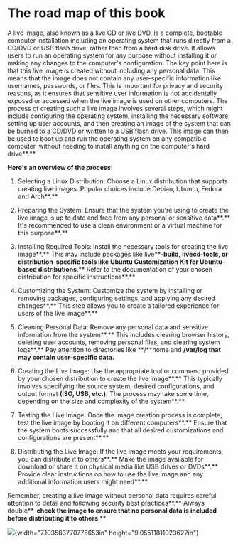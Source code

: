# The road map of this book

A live image, also known as a live CD or live DVD, is a complete,
bootable computer installation including an operating system that runs
directly from a CD/DVD or USB flash drive, rather than from a hard disk
drive. It allows users to run an operating system for any purpose
without installing it or making any changes to the computer\'s
configuration. The key point here is that this live image is created
without including any personal data. This means that the image does not
contain any user-specific information like usernames, passwords, or
files. This is important for privacy and security reasons, as it ensures
that sensitive user information is not accidentally exposed or accessed
when the live image is used on other computers. The process of creating
such a live image involves several steps, which might include
configuring the operating system, installing the necessary software,
setting up user accounts, and then creating an image of the system that
can be burned to a CD/DVD or written to a USB flash drive. This image
can then be used to boot up and run the operating system on any
compatible computer, without needing to install anything on the
computer\'s hard drive**.**

**Here\'s an overview of the process:**

1)  Selecting a Linux Distribution: Choose a Linux distribution that
    supports creating live images. Popular choices include Debian,
    Ubuntu, Fedora and Arch**.**

2)  Preparing the System: Ensure that the system you\'re using to create
    the live image is up to date and free from any personal or sensitive
    data**.** It\'s recommended to use a clean environment or a virtual
    machine for this purpose**.**

3)  Installing Required Tools: Install the necessary tools for creating
    the live image**.** This may include packages
    like live**-**build, livecd**-**tools, or distribution**-**specific
    tools like Ubuntu Customization Kit for Ubuntu**-**based
    distributions**.** Refer to the documentation of your chosen
    distribution for specific instructions**.**

4)  Customizing the System: Customize the system by installing or
    removing packages, configuring settings, and applying any desired
    changes**.** This step allows you to create a tailored experience
    for users of the live image**.**

5)  Cleaning Personal Data: Remove any personal data and sensitive
    information from the system**.** This includes clearing browser
    history, deleting user accounts, removing personal files, and
    clearing system logs**.** Pay attention to directories
    like **/**home and **/**var**/**log that may contain
    user**-**specific data**.**

6)  Creating the Live Image: Use the appropriate tool or command
    provided by your chosen distribution to create the live image**.**
    This typically involves specifying the source system, desired
    configurations, and output format **(**ISO, USB, etc**.).** The
    process may take some time, depending on the size and complexity of
    the system**.**

7)  Testing the Live Image: Once the image creation process is complete,
    test the live image by booting it on different computers**.** Ensure
    that the system boots successfully and that all desired
    customizations and configurations are present**.**

8)  Distributing the Live Image: If the live image meets your
    requirements, you can distribute it to others**.** Make the image
    available for download or share it on physical media like USB drives
    or DVDs**.** Provide clear instructions on how to use the live image
    and any additional information users might need**.**

Remember, creating a live image without personal data requires careful
attention to detail and following security best practices**.** Always
double**-**check the image to ensure that no personal data is included
before distributing it to others**.**

![](media/image5.jpg){width="7.103583770778653in"
height="9.05511811023622in"}
